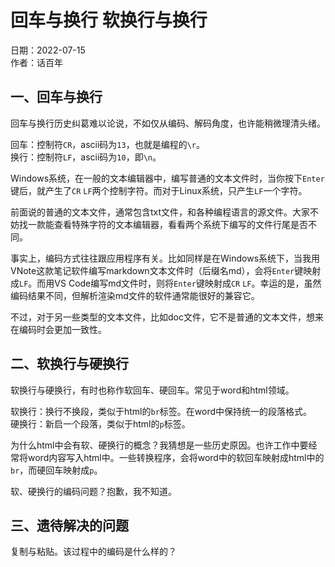 # 回车与换行 软换行与换行

日期：2022-07-15  
作者：话百年

## 一、回车与换行
回车与换行历史纠葛难以论说，不如仅从编码、解码角度，也许能稍微理清头绪。

回车：控制符`CR`，ascii码为`13`，也就是编程的`\r`。  
换行：控制符`LF`，ascii码为`10`，即`\n`。

Windows系统，在一般的文本编辑器中，编写普通的文本文件时，当你按下`Enter`键后，就产生了`CR` `LF`两个控制字符。而对于Linux系统，只产生`LF`一个字符。

前面说的普通的文本文件，通常包含txt文件，和各种编程语言的源文件。大家不妨找一款能查看特殊字符的文本编辑器，看看两个系统下编写的文件行尾是否不同。

事实上，编码方式往往跟应用程序有关。比如同样是在Windows系统下，当我用VNote这款笔记软件编写markdown文本文件时（后缀名md），会将`Enter`键映射成`LF`。而用VS Code编写md文件时，则将`Enter`键映射成`CR` `LF`。幸运的是，虽然编码结果不同，但解析渲染md文件的软件通常能很好的兼容它。

不过，对于另一些类型的文本文件，比如doc文件，它不是普通的文本文件，想来在编码时会更加一致性。

## 二、软换行与硬换行

软换行与硬换行，有时也称作软回车、硬回车。常见于word和html领域。

软换行：换行不换段，类似于html的`br`标签。在word中保持统一的段落格式。  
硬换行：新启一个段落，类似于html的`p`标签。

为什么html中会有软、硬换行的概念？我猜想是一些历史原因。也许工作中要经常将word内容写入html中。一些转换程序，会将word中的软回车映射成html中的`br`，而硬回车映射成`p`。

软、硬换行的编码问题？抱歉，我不知道。

## 三、遗待解决的问题

复制与粘贴。该过程中的编码是什么样的？
